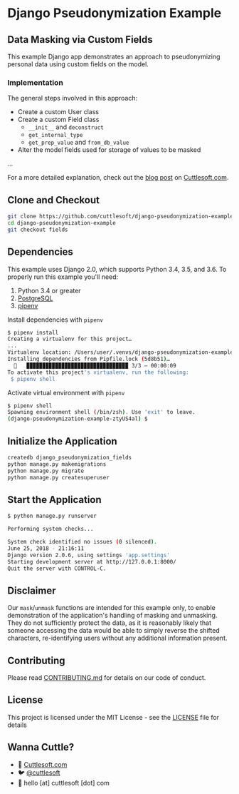 # Django Pseudonymization Example

## Data Masking via Custom Fields

This example Django app demonstrates an approach to pseudonymizing personal data using custom fields on the model.

### Implementation

The general steps involved in this approach:

- Create a custom User class
- Create a custom Field class
  - `__init__` and `deconstruct`
  - `get_internal_type`
  - `get_prep_value` and `from_db_value`
- Alter the model fields used for storage of values to be masked

...

For a more detailed explanation, check out the [blog post](https://www.cuttlesoft.com/data-pseudonymization-in-django/#example-2) on [Cuttlesoft.com](https://www.cuttlesoft.com/data-pseudonymization-in-django/#example-2).

## Clone and Checkout

```bash
git clone https://github.com/cuttlesoft/django-pseudonymization-example.git
cd django-pseudonymization-example
git checkout fields
```

## Dependencies

This example uses Django 2.0, which supports Python 3.4, 3.5, and 3.6. To properly run this example you'll need:

1.  Python 3.4 or greater
2.  [PostgreSQL](https://www.postgresql.org/)
3.  [pipenv](https://docs.pipenv.org/)

Install dependencies with `pipenv`

```bash
$ pipenv install
Creating a virtualenv for this project…
...
Virtualenv location: /Users/user/.venvs/django-pseudonymization-example-ztyUS4al
Installing dependencies from Pipfile.lock (5d8b51)…
  🐍   ▉▉▉▉▉▉▉▉▉▉▉▉▉▉▉▉▉▉▉▉▉▉▉▉▉▉▉▉▉▉▉▉ 3/3 — 00:00:09
To activate this project's virtualenv, run the following:
 $ pipenv shell
```

Activate virtual environment with `pipenv`

```bash
$ pipenv shell
Spawning environment shell (/bin/zsh). Use 'exit' to leave.
(django-pseudonymization-example-ztyUS4al) $
```

## Initialize the Application

```bash
createdb django_pseudonymization_fields
python manage.py makemigrations
python manage.py migrate
python manage.py createsuperuser
```

## Start the Application

```bash
$ python manage.py runserver

Performing system checks...

System check identified no issues (0 silenced).
June 25, 2018 - 21:16:11
Django version 2.0.6, using settings 'app.settings'
Starting development server at http://127.0.0.1:8000/
Quit the server with CONTROL-C.
```

## Disclaimer

Our `mask`/`unmask` functions are intended for this example only, to enable demonstration of the application's handling of masking and unmasking. They do not sufficiently protect the data, as it is reasonably likely that someone accessing the data would be able to simply reverse the shifted characters, re-identifying users without any additional information present.

## Contributing

Please read [CONTRIBUTING.md](CONTRIBUTING.md) for details on our code of conduct.

## License

This project is licensed under the MIT License - see the [LICENSE](LICENSE)
file for details

## Wanna Cuttle?

- 🐙 [Cuttlesoft.com](https://cuttlesoft.com)
- 🐦 [@cuttlesoft](https://twitter.com/cuttlesoft)
- 📩 hello [at] cuttlesoft [dot] com
